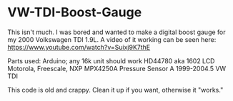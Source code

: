 # VW-TDI-Boost-Gauge

This isn't much. I was bored and wanted to make a digital boost gauge for my 2000 Volkswagen TDI 1.9L. A video of it working can be seen here: https://www.youtube.com/watch?v=Suixj9K7thE

Parts used:
Arduino; any 16k unit should work
HD44780 aka 1602 LCD
Motorola, Freescale, NXP MPX4250A Pressure Sensor
A 1999-2004.5 VW TDI

This code is old and crappy. Clean it up if you want, otherwise it "works."